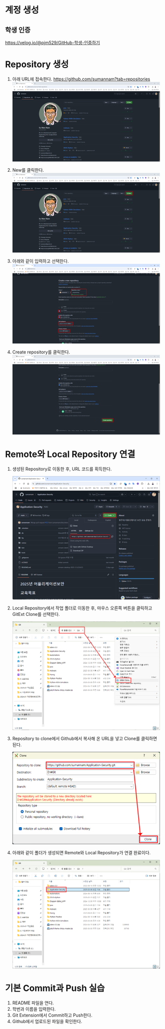 # 계정 생성
## 학생 인증

https://velog.io/@pjm529/GitHub-학생-인증하기

# Repository 생성

1. 아래 URL에 접속한다.
	https://github.com/sumannam?tab=repositories
	![](attachments/Pasted%20image%2020250309071533.png)
		
2. New를 클릭한다.
	![](attachments/Pasted%20image%2020250309071846.png)
	
3. 아래와 같이 입력하고 선택한다.
	![](attachments/Pasted%20image%2020250309072015.png)

4. Create repository를 클릭한다.
	![](attachments/Pasted%20image%2020250309072047.png)
		
# Remote와 Local Repository 연결

1. 생성된 Repository로 이동한 후, URL 코드를 획득한다.
		
	![](attachments/Pasted%20image%2020250309072310.png)
		
2. Local Repository에서 작업 폴더로 이동한 후, 마우스 오른쪽 버튼을 클릭하고 GitExt Clone를 선택한다.
		
	![](attachments/Pasted%20image%2020250309072502.png)
		
3. Repository to clone에서 Github에서 복사해 온 URL을 넣고 Clone를 클릭하면 된다.
		
	![](attachments/Pasted%20image%2020250309072642.png)
		
4. 아래와 같이 폴더가 생성되면 Remote와 Local Repository가 연결 완료이다.
			
	![](attachments/Pasted%20image%2020250309072815.png)


# 기본 Commit과 Push 실습

1. README 파일을 연다.
2. 학번과 이름을 입력한다.
3. Git Extension에서 Commit하고 Push한다.
4. Github에서 업로드된 파일을 확인한다.